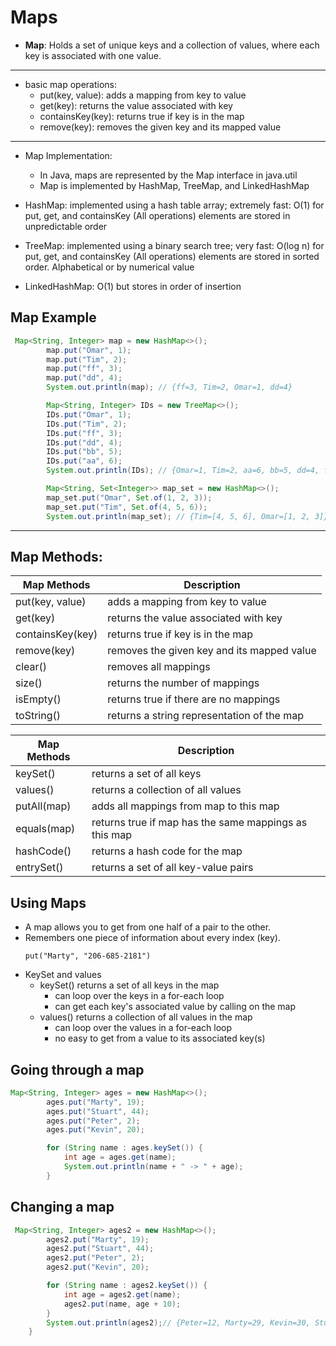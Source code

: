 # Maps
- **Map**: Holds a set of unique keys and a collection of values, where each key is
       associated with one value.
---
- basic map operations:
  - put(key, value): adds a mapping from key to value
  - get(key): returns the value associated with key
  - containsKey(key): returns true if key is in the map
  - remove(key): removes the given key and its mapped value
---
- Map Implementation:
  - In Java, maps are represented by the Map interface in java.util
  - Map is implemented by HashMap, TreeMap, and LinkedHashMap

- HashMap: implemented using a hash table array;
           extremely fast: O(1) for put, get, and containsKey (All operations)
           elements are stored in unpredictable order

- TreeMap: implemented using a binary search tree;
           very fast: O(log n) for put, get, and containsKey (All operations)
           elements are stored in sorted order. Alphabetical or by numerical value

- LinkedHashMap: O(1) but stores in order of insertion

## Map Example
```java
 Map<String, Integer> map = new HashMap<>();
        map.put("Omar", 1);
        map.put("Tim", 2);
        map.put("ff", 3);
        map.put("dd", 4);
        System.out.println(map); // {ff=3, Tim=2, Omar=1, dd=4}

        Map<String, Integer> IDs = new TreeMap<>();
        IDs.put("Omar", 1);
        IDs.put("Tim", 2);
        IDs.put("ff", 3);
        IDs.put("dd", 4);
        IDs.put("bb", 5);
        IDs.put("aa", 6);
        System.out.println(IDs); // {Omar=1, Tim=2, aa=6, bb=5, dd=4, ff=3}

        Map<String, Set<Integer>> map_set = new HashMap<>();
        map_set.put("Omar", Set.of(1, 2, 3));
        map_set.put("Tim", Set.of(4, 5, 6));
        System.out.println(map_set); // {Tim=[4, 5, 6], Omar=[1, 2, 3]}
```
---
## Map Methods:

| Map Methods      | Description                                |
|------------------|--------------------------------------------|
| put(key, value)  | adds a mapping from key to value           |
| get(key)         | returns the value associated with key      |
| containsKey(key) | returns true if key is in the map          |
| remove(key)      | removes the given key and its mapped value |
| clear()          | removes all mappings                       |
| size()           | returns the number of mappings             |
| isEmpty()        | returns true if there are no mappings      |
| toString()       | returns a string representation of the map |

| Map Methods | Description                                           |
|-------------|-------------------------------------------------------|
| keySet()    | returns a set of all keys                             |
| values()    | returns a collection of all values                    |
| putAll(map) | adds all mappings from map to this map                |
| equals(map) | returns true if map has the same mappings as this map |
| hashCode()  | returns a hash code for the map                       |
| entrySet()  | returns a set of all key-value pairs                  |


## Using Maps
- A map allows you to get from one half of a pair to the other.
- Remembers one piece of information about every index (key).
  ```
  put("Marty", "206-685-2181")
  ```
- KeySet and values
  - keySet() returns a set of all keys in the map
    - can loop over the keys in a for-each loop
    - can get each key's associated value by calling on the map
  - values() returns a collection of all values in the map
    - can loop over the values in a for-each loop
    - no easy to get from a value to its associated key(s)

## Going through a map
```java
Map<String, Integer> ages = new HashMap<>();
        ages.put("Marty", 19);
        ages.put("Stuart", 44);
        ages.put("Peter", 2);
        ages.put("Kevin", 20);

        for (String name : ages.keySet()) {
            int age = ages.get(name);
            System.out.println(name + " -> " + age);
        }
```

## Changing a map
```java
 Map<String, Integer> ages2 = new HashMap<>();
        ages2.put("Marty", 19);
        ages2.put("Stuart", 44);
        ages2.put("Peter", 2);
        ages2.put("Kevin", 20);

        for (String name : ages2.keySet()) {
            int age = ages2.get(name);
            ages2.put(name, age + 10);
        }
        System.out.println(ages2);// {Peter=12, Marty=29, Kevin=30, Stuart=54}
    }
```